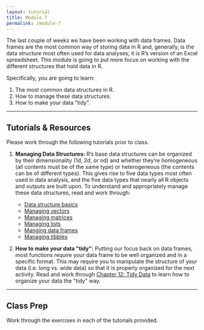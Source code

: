 ```yaml
---
layout: tutorial
title: Module 7
permalink: /module-7
---
```


The last couple of weeks we have been working with data frames. Data frames are the most common way of storing data in R and, generally, is the data structure most often used for data analyses; it is R’s version of an Excel spreadsheet. This module is going to put more focus on working with the different structures that hold data in R.

Specifically, you are going to learn: 

1. The most common data structures in R.
2. How to manage these data structures.
3. How to make your data "tidy".

<hr>

## Tutorials & Resources

Please work through the following tutorials prior to class. 

1. __Managing Data Structures:__ R’s base data structures can be organized by their dimensionality (1d, 2d, or nd) and whether they’re homogeneous (all contents must be of the same type) or heterogeneous (the contents can be of different types). This gives rise to five data types most often used in data analysis, and the five data types that nearly all R objects and outputs are built upon.  To understand and appropriately manage these data structures, read and work through:
   - [Data structure basics](structure_basics)
   - [Managing vectors](vectors)
   - [Managing matrices](matrices)
   - [Managing lists](lists)
   - [Manging data frames](dataframes)
   - [Managing tibbles](tibbles)

2. __How to make your data "tidy":__ Putting our focus back on data frames, most functions require your data frame to be well organized and in a specific format.  This may require you to manipulate the structure of your data (i.e. long vs. wide data) so that it is properly organized for the next activity.  Read and work through [Chapter 12: Tidy Data](http://r4ds.had.co.nz/tidy-data.html) to learn how to organize your data the "tidy" way.

<hr>

## Class Prep

Work through the exercises in each of the tutorials provided.
